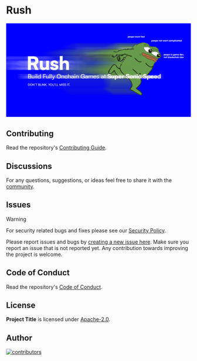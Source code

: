 # Rush

![Project Banner](.github/image/rush-peepo.png)

## Contributing

Read the repository's [Contributing Guide](CONTRIBUTING.md).

## Discussions

For any questions, suggestions, or ideas feel free to share it with the [community](https://github.com/mirrorworld-universe/oss-base-template/discussions).

## Issues

> [!WARNING]
> For security related bugs and fixes please see our [Security Policy](SECURITY.md).

Please report issues and bugs by [creating a new issue here](https://github.com/mirrorworld-universe/rush/issues/new/choose). Make sure you report an issue that is not reported yet. Any contribution towards improving the project is welcome.

## Code of Conduct

Read the repository's [Code of Conduct](CODE_OF_CONDUCT.md).

## License

**Project Title** is licensed under [Apache-2.0](https://www.apache.org/licenses/LICENSE-2.0).

## Author

[![contributors](https://contrib.rocks/image?repo=mirrorworld-universe/oss-base-template)](https://github.com/mirrorworld-universe/rush/graphs/contributors)
